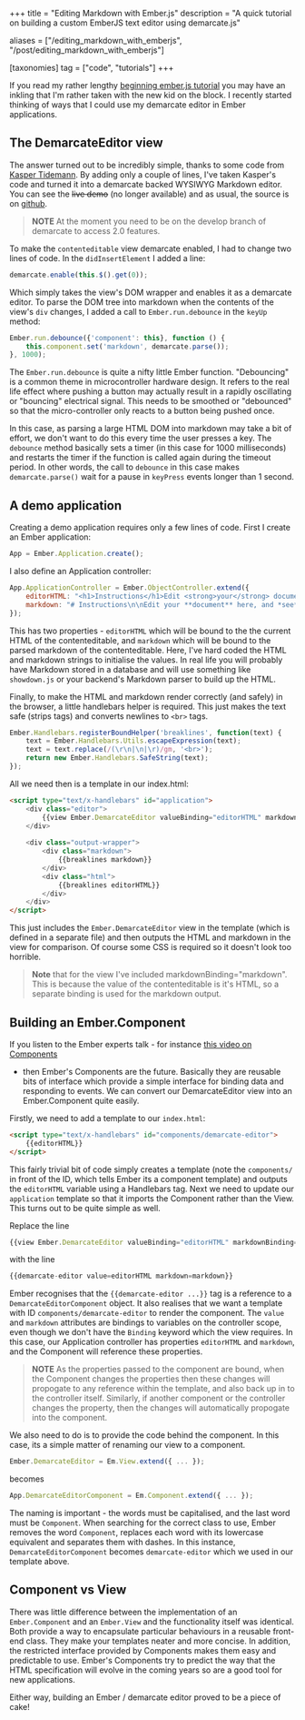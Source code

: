 +++
title = "Editing Markdown with Ember.js"
description = "A quick tutorial on building a custom EmberJS text editor using demarcate.js"

aliases = ["/editing_markdown_with_emberjs", "/post/editing_markdown_with_emberjs"]

[taxonomies]
tag = ["code", "tutorials"]
+++

If you read my rather lengthy [beginning ember.js
tutorial](/an-emberjs-beginners-tutorial) you may have an inkling that I'm
rather taken with the new kid on the block. I recently started thinking of ways
that I could use my demarcate editor in Ember applications.

## The DemarcateEditor view

The answer turned out to be incredibly simple, thanks to some code from [Kasper
Tidemann](https://github.com/KasperTidemann/ember-contenteditable-view/blob/master/ember-contenteditable-view.js).
By adding only a couple of lines, I've taken Kasper's code and turned it into a
demarcate backed WYSIWYG Markdown editor. You can see the ~~live demo~~ (no
longer available) and as usual, the source is on
[github](https://github.com/will-hart/ember_demarcate_adapter_example).

> **NOTE** At the moment you need to be on the develop branch of demarcate to
> access 2.0 features.

To make the `contenteditable` view demarcate enabled, I had to change two lines of
code. In the `didInsertElement` I added a line:

```javascript
demarcate.enable(this.$().get(0));
```

Which simply takes the view's DOM wrapper and enables it as a demarcate editor.
To parse the DOM tree into markdown when the contents of the view's `div` changes,
I added a call to `Ember.run.debounce` in the `keyUp` method:

```javascript
Ember.run.debounce({'component': this}, function () { 
    this.component.set('markdown', demarcate.parse());
}, 1000);
```

The `Ember.run.debounce` is quite a nifty little Ember function. "Debouncing" is
a common theme in microcontroller hardware design. It refers to the real life
effect where pushing a button may actually result in a rapidly oscillating or
"bouncing" electrical signal. This needs to be smoothed or "debounced" so that
the micro-controller only reacts to a button being pushed once.

In this case, as parsing a large HTML DOM into markdown may take a bit of
effort, we don't want to do this every time the user presses a key. The `debounce`
method basically sets a timer (in this case for 1000 milliseconds) and restarts
the timer if the function is called again during the timeout period. In other
words, the call to `debounce` in this case makes `demarcate.parse()` wait for a
pause in `keyPress` events longer than 1 second.

## A demo application

Creating a demo application requires only a few lines of code. First I create an
Ember application:

```javascript
App = Ember.Application.create();
```

I also define an Application controller:

```javascript
App.ApplicationController = Ember.ObjectController.extend({
    editorHTML: "<h1>Instructions</h1>Edit <strong>your</strong> document here, and <i>see</i> the Markdown appear  next door &gt;&gt;",
    markdown: "# Instructions\n\nEdit your **document** here, and *see* the Markdown appear next door >>"
});
```

This has two properties - `editorHTML` which will be bound to the the current
HTML of the contenteditable, and `markdown` which will be bound to the parsed
markdown of the contenteditable. Here, I've hard coded the HTML and markdown
strings to initialise the values. In real life you will probably have Markdown
stored in a database and will use something like `showdown.js` or your backend's
Markdown parser to build up the HTML.

Finally, to make the HTML and markdown render correctly (and safely) in the
browser, a little handlebars helper is required. This just makes the text safe
(strips tags) and converts newlines to `<br>` tags.

```javascript
Ember.Handlebars.registerBoundHelper('breaklines', function(text) {
    text = Ember.Handlebars.Utils.escapeExpression(text);
    text = text.replace(/(\r\n|\n|\r)/gm, '<br>');
    return new Ember.Handlebars.SafeString(text);
});
```

All we need then is a template in our index.html:

```html
<script type="text/x-handlebars" id="application">
    <div class="editor">
        {{view Ember.DemarcateEditor valueBinding="editorHTML" markdownBinding="markdown"}}
    </div>
    
    <div class="output-wrapper">
        <div class="markdown">
            {{breaklines markdown}}
        </div>
        <div class="html">
            {{breaklines editorHTML}}
        </div>
    </div>
</script>
```

This just includes the `Ember.DemarcateEditor` view in the template (which is
defined in a separate file) and then outputs the HTML and markdown in the view
for comparison. Of course some CSS is required so it doesn't look too horrible.

> **Note** that for the view I've included markdownBinding="markdown". This is
> because the value of the contenteditable is it's HTML, so a separate binding
> is used for the markdown output.

## Building an Ember.Component

If you listen to the Ember experts talk - for instance [this video on
Components](http://www.youtube.com/watch?v=zC7o1YkmkG0)
- then Ember's Components are the future. Basically they are reusable bits of
interface which provide a simple interface for binding data and responding to
events. We can convert our DemarcateEditor view into an Ember.Component quite
easily.

Firstly, we need to add a template to our `index.html`:

```html
<script type="text/x-handlebars" id="components/demarcate-editor">
    {{editorHTML}}
</script>
```

This fairly trivial bit of code simply creates a template (note the
`components/` in front of the ID, which tells Ember its a component template)
and outputs the `editorHTML` variable using a Handlebars tag. Next we need to
update our `application` template so that it imports the Component rather than
the View. This turns out to be quite simple as well.

Replace the line

```javascript
{{view Ember.DemarcateEditor valueBinding="editorHTML" markdownBinding="markdown"}}
```

with the line

```javascript
{{demarcate-editor value=editorHTML markdown=markdown}}
```

Ember recognises that the `{{demarcate-editor ...}}` tag is a reference to a
`DemarcateEditorComponent` object. It also realises that we want a template with
ID `components/demarcate-editor` to render the component. The `value` and
`markdown` attributes are bindings to variables on the controller scope, even
though we don't have the `Binding` keyword which the view requires. In this
case, our Application controller has properties `editorHTML` and `markdown`, and
the Component will reference these properties.

> **NOTE** As the properties passed to the component are bound, when the
> Component changes the properties then these changes will propogate to any
> reference within the template, and also back up in to the controller itself.
> Similarly, if another component or the controller changes the property, then
> the changes will automatically propogate into the component.

We also need to do is to provide the code behind the component. In this case,
its a simple matter of renaming our view to a component.

```javascript
Ember.DemarcateEditor = Em.View.extend({ ... });
```

becomes

```javascript
App.DemarcateEditorComponent = Em.Component.extend({ ... });
```

The naming is important - the words must be capitalised, and the last word must
be `Component`. When searching for the correct class to use, Ember removes the
word `Component`, replaces each word with its lowercase equivalent and separates
them with dashes. In this instance, `DemarcateEditorComponent` becomes
`demarcate-editor` which we used in our template above.

## Component vs View

There was little difference between the implementation of an `Ember.Component`
and an `Ember.View` and the functionality itself was identical. Both provide a
way to encapsulate particular behaviours in a reusable front-end class. They
make your templates neater and more concise. In addition, the restricted
interface provided by Components makes them easy and predictable to use. Ember's
Components try to predict the way that the HTML specification will evolve in the
coming years so are a good tool for new applications.

Either way, building an Ember / demarcate editor proved to be a piece of cake!
